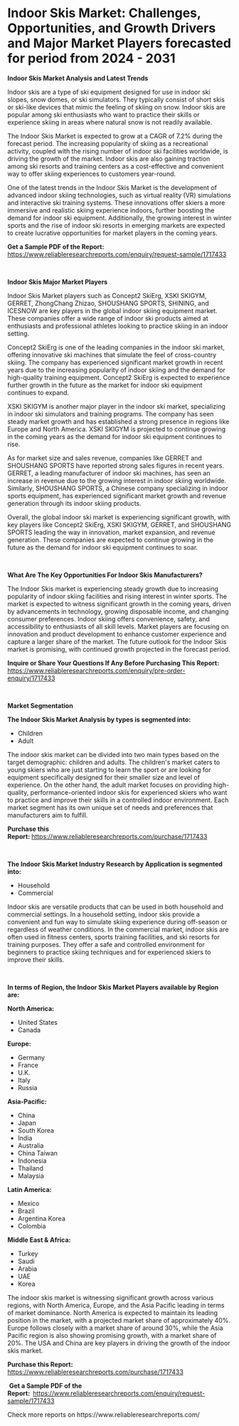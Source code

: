 <p><h1>Indoor Skis Market: Challenges, Opportunities, and Growth Drivers and Major Market Players forecasted for period from 2024 - 2031</h1></p><p><strong>Indoor Skis Market Analysis and Latest Trends</strong></p>
<p><p>Indoor skis are a type of ski equipment designed for use in indoor ski slopes, snow domes, or ski simulators. They typically consist of short skis or ski-like devices that mimic the feeling of skiing on snow. Indoor skis are popular among ski enthusiasts who want to practice their skills or experience skiing in areas where natural snow is not readily available.</p><p>The Indoor Skis Market is expected to grow at a CAGR of 7.2% during the forecast period. The increasing popularity of skiing as a recreational activity, coupled with the rising number of indoor ski facilities worldwide, is driving the growth of the market. Indoor skis are also gaining traction among ski resorts and training centers as a cost-effective and convenient way to offer skiing experiences to customers year-round.</p><p>One of the latest trends in the Indoor Skis Market is the development of advanced indoor skiing technologies, such as virtual reality (VR) simulations and interactive ski training systems. These innovations offer skiers a more immersive and realistic skiing experience indoors, further boosting the demand for indoor ski equipment. Additionally, the growing interest in winter sports and the rise of indoor ski resorts in emerging markets are expected to create lucrative opportunities for market players in the coming years.</p></p>
<p><strong>Get a Sample PDF of the Report:&nbsp;</strong> <a href="https://www.reliableresearchreports.com/enquiry/request-sample/1717433">https://www.reliableresearchreports.com/enquiry/request-sample/1717433</a></p>
<p>&nbsp;</p>
<p><strong>Indoor Skis Major Market Players</strong></p>
<p><p>Indoor Skis Market players such as Concept2 SkiErg, XSKI SKIGYM, GERRET, ZhongChang Zhizao, SHOUSHANG SPORTS, SHINING, and ICESNOW are key players in the global indoor skiing equipment market. These companies offer a wide range of indoor ski products aimed at enthusiasts and professional athletes looking to practice skiing in an indoor setting.</p><p>Concept2 SkiErg is one of the leading companies in the indoor ski market, offering innovative ski machines that simulate the feel of cross-country skiing. The company has experienced significant market growth in recent years due to the increasing popularity of indoor skiing and the demand for high-quality training equipment. Concept2 SkiErg is expected to experience further growth in the future as the market for indoor ski equipment continues to expand.</p><p>XSKI SKIGYM is another major player in the indoor ski market, specializing in indoor ski simulators and training programs. The company has seen steady market growth and has established a strong presence in regions like Europe and North America. XSKI SKIGYM is projected to continue growing in the coming years as the demand for indoor ski equipment continues to rise.</p><p>As for market size and sales revenue, companies like GERRET and SHOUSHANG SPORTS have reported strong sales figures in recent years. GERRET, a leading manufacturer of indoor ski machines, has seen an increase in revenue due to the growing interest in indoor skiing worldwide. Similarly, SHOUSHANG SPORTS, a Chinese company specializing in indoor sports equipment, has experienced significant market growth and revenue generation through its indoor skiing products.</p><p>Overall, the global indoor ski market is experiencing significant growth, with key players like Concept2 SkiErg, XSKI SKIGYM, GERRET, and SHOUSHANG SPORTS leading the way in innovation, market expansion, and revenue generation. These companies are expected to continue growing in the future as the demand for indoor ski equipment continues to soar.</p></p>
<p>&nbsp;</p>
<p><strong>What Are The Key Opportunities For Indoor Skis Manufacturers?</strong></p>
<p><p>The Indoor Skis market is experiencing steady growth due to increasing popularity of indoor skiing facilities and rising interest in winter sports. The market is expected to witness significant growth in the coming years, driven by advancements in technology, growing disposable income, and changing consumer preferences. Indoor skiing offers convenience, safety, and accessibility to enthusiasts of all skill levels. Market players are focusing on innovation and product development to enhance customer experience and capture a larger share of the market. The future outlook for the Indoor Skis market is promising, with continued growth projected in the forecast period.</p></p>
<p><strong>Inquire or Share Your Questions If Any Before Purchasing This Report:</strong> <a href="https://www.reliableresearchreports.com/enquiry/pre-order-enquiry/1717433">https://www.reliableresearchreports.com/enquiry/pre-order-enquiry/1717433</a></p>
<p>&nbsp;</p>
<p><strong>Market Segmentation</strong></p>
<p><strong>The Indoor Skis Market Analysis by types is segmented into:</strong></p>
<p><ul><li>Children</li><li>Adult</li></ul></p>
<p><p>The indoor skis market can be divided into two main types based on the target demographic: children and adults. The children's market caters to young skiers who are just starting to learn the sport or are looking for equipment specifically designed for their smaller size and level of experience. On the other hand, the adult market focuses on providing high-quality, performance-oriented indoor skis for experienced skiers who want to practice and improve their skills in a controlled indoor environment. Each market segment has its own unique set of needs and preferences that manufacturers aim to fulfill.</p></p>
<p><strong>Purchase this Report:&nbsp;</strong><a href="https://www.reliableresearchreports.com/purchase/1717433">https://www.reliableresearchreports.com/purchase/1717433</a></p>
<p>&nbsp;</p>
<p><strong>The Indoor Skis Market Industry Research by Application is segmented into:</strong></p>
<p><ul><li>Household</li><li>Commercial</li></ul></p>
<p><p>Indoor skis are versatile products that can be used in both household and commercial settings. In a household setting, indoor skis provide a convenient and fun way to simulate skiing experience during off-season or regardless of weather conditions. In the commercial market, indoor skis are often used in fitness centers, sports training facilities, and ski resorts for training purposes. They offer a safe and controlled environment for beginners to practice skiing techniques and for experienced skiers to improve their skills.</p></p>
<p>&nbsp;</p>
<p><strong>In terms of Region, the Indoor Skis Market Players available by Region are:</strong></p>
<p>
    <p> <strong> North America: </strong>
        <ul>
            <li>United States</li>
            <li>Canada</li>
        </ul>
        </p> 
    <p> <strong> Europe: </strong>
        <ul>
            <li>Germany</li>
            <li>France</li>
            <li>U.K.</li>
            <li>Italy</li>
            <li>Russia</li>
        </ul>
        </p> 
    <p> <strong> Asia-Pacific: </strong>
        <ul>
            <li>China</li>
            <li>Japan</li>
            <li>South Korea</li>
            <li>India</li>
            <li>Australia</li>
            <li>China Taiwan</li>
            <li>Indonesia</li>
            <li>Thailand</li>
            <li>Malaysia</li>
        </ul>
        </p> 
    <p> <strong> Latin America: </strong>
        <ul>
            <li>Mexico</li>
            <li>Brazil</li>
            <li>Argentina Korea</li>
            <li>Colombia</li>
        </ul>
        </p> 
    <p> <strong> Middle East & Africa: </strong>
        <ul>
            <li>Turkey</li>
            <li>Saudi</li>
            <li>Arabia</li>
            <li>UAE</li>
            <li>Korea</li>
        </ul>
    </p>
    </p>
<p><p>The indoor skis market is witnessing significant growth across various regions, with North America, Europe, and the Asia Pacific leading in terms of market dominance. North America is expected to maintain its leading position in the market, with a projected market share of approximately 40%. Europe follows closely with a market share of around 30%, while the Asia Pacific region is also showing promising growth, with a market share of 20%. The USA and China are key players in driving the growth of the indoor skis market.</p></p>
<p><strong>Purchase this Report: </strong><a href="https://www.reliableresearchreports.com/purchase/1717433">https://www.reliableresearchreports.com/purchase/1717433</a></p>
<p>&nbsp;<strong>Get a Sample PDF of the Report:&nbsp;&nbsp;</strong><a href="https://www.reliableresearchreports.com/enquiry/request-sample/1717433">https://www.reliableresearchreports.com/enquiry/request-sample/1717433</a></p>
<p><strong></strong></p>
<p>Check more reports on https://www.reliableresearchreports.com/</p>